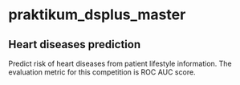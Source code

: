 # praktikum_dsplus_master

## Heart diseases prediction

Predict risk of heart diseases from patient lifestyle information.
The evaluation metric for this competition is ROC AUC score.
